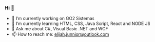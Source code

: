 ### Hi 👋

- 🔭 I’m currently working on GO2 Sistemas
- 🌱 I’m currently learning HTML, CSS, Java Script, React and NODE JS 
- 💬 Ask me about C#, Visual Basic .NET and WCF
- 📫 How to reach me: elijah.junnior@outlook.com
